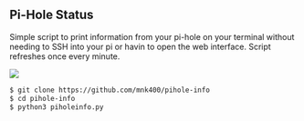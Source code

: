 ## Pi-Hole Status

Simple script to print information from your pi-hole on your terminal without needing to SSH into your pi or havin to open the web interface. Script refreshes once every minute.

![](https://github.com/mnk400/pihole-info/blob/master/Screenshot/piholeinfo-terminal.png)
```sh
$ git clone https://github.com/mnk400/pihole-info
$ cd pihole-info
$ python3 piholeinfo.py
```


